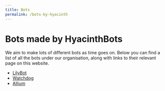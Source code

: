 ```yaml
---
title: Bots
permalink: /bots-by-hyacinth
---
```

# Bots made by HyacinthBots

We aim to make lots of different bots as time goes on. Below you can find a list of all the bots under our organisation,
along with links to their relevant page on this website.

* [LilyBot](docs/bots/lily/about-lily.md)
* [Watchdog](docs/bots/watchdog/about-watchdog.md)
* [Allium](docs/bots/allium.md)
